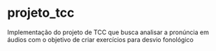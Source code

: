 # projeto_tcc
Implementação do projeto de TCC que busca analisar a pronúncia em áudios com o objetivo de criar exercícios para desvio fonológico
